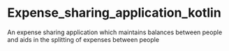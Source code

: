 # Expense_sharing_application_kotlin
An expense sharing application which maintains balances between people and aids in the splitting of expenses between people
